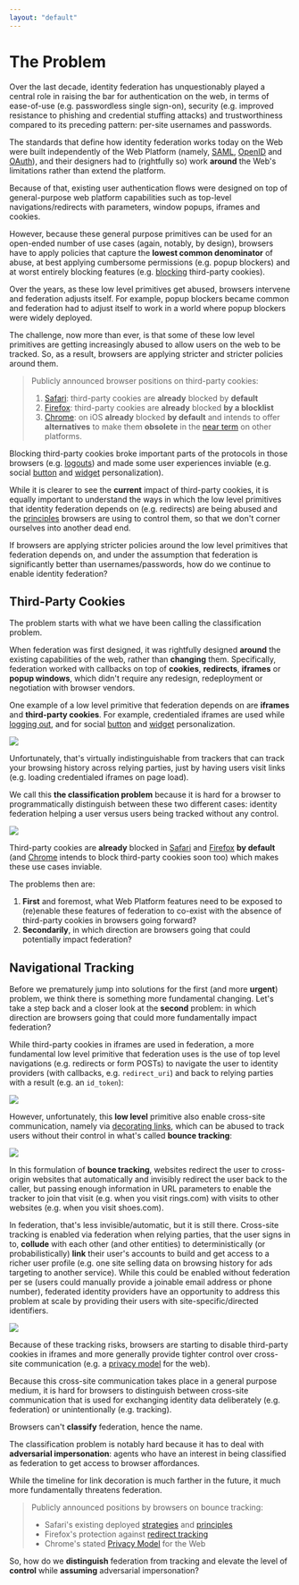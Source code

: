 ```yaml
---
layout: "default"
---
```


# The Problem

Over the last decade, identity federation has unquestionably played a central role in raising the bar for authentication on the web, in terms of ease-of-use (e.g. passwordless single sign-on), security (e.g. improved resistance to phishing and credential stuffing attacks) and trustworthiness compared to its preceding pattern: per-site usernames and passwords.

The standards that define how identity federation works today on the Web were built independently of the Web Platform (namely, [SAML](https://en.wikipedia.org/wiki/Security_Assertion_Markup_Language), [OpenID](https://en.wikipedia.org/wiki/OpenID) and [OAuth](https://en.wikipedia.org/wiki/OAuth)), and their designers had to (rightfully so) work **around** the Web's limitations rather than extend the platform.

Because of that, existing user authentication flows were designed on top of general-purpose web platform capabilities such as top-level navigations/redirects with parameters, window popups, iframes and cookies.

However, because these general purpose primitives can be used for an open-ended number of use cases (again, notably, by design), browsers have to apply policies that capture the **lowest common denominator** of abuse, at best applying cumbersome permissions (e.g. popup blockers) and at worst entirely blocking features (e.g. [blocking](https://webkit.org/blog/10218/full-third-party-cookie-blocking-and-more/) third-party cookies).

Over the years, as these low level primitives get abused, browsers intervene and federation adjusts itself. For example, popup blockers became common and federation had to adjust itself to work in a world where popup blockers were widely deployed.

The challenge, now more than ever, is that some of these low level primitives are getting increasingly abused to allow users on the web to be tracked. So, as a result, browsers are applying stricter and stricter policies around them.

> Publicly announced browser positions on third-party cookies:
>
> 1. [Safari](https://webkit.org/blog/10218/full-third-party-cookie-blocking-and-more/): third-party cookies are **already** blocked by **default**
> 1. [Firefox](https://blog.mozilla.org/blog/2019/09/03/todays-firefox-blocks-third-party-tracking-cookies-and-cryptomining-by-default/): third-party cookies are **already** blocked **by a blocklist**
> 1. [Chrome](https://blog.google/products/chrome/privacy-sustainability-and-the-importance-of-and/): on iOS **already** blocked **by default** and intends to offer **alternatives** to make them **obsolete** in the [near term](https://www.blog.google/products/chrome/building-a-more-private-web/) on other platforms.

Blocking third-party cookies broke important parts of the protocols in those browsers (e.g. [logouts](https://www.identityserver.com/articles/the-challenge-of-building-saml-single-logout)) and made some user experiences inviable (e.g. social [button](https://developers.facebook.com/docs/facebook-login/userexperience/) and [widget](https://developers.google.com/identity/gsi/web) personalization). 

While it is clearer to see the **current** impact of third-party cookies, it is equally important to understand the ways in which the low level primitives that identity federation depends on (e.g. redirects) are being abused and the [principles](https://github.com/michaelkleber/privacy-model) browsers are using to control them, so that we don't corner ourselves into another dead end.

If browsers are applying stricter policies around the low level primitives that federation depends on, and under the assumption that federation is significantly better than usernames/passwords, how do we continue to enable identity federation?

## Third-Party Cookies

The problem starts with what we have been calling the classification problem.

When federation was first designed, it was rightfully designed **around** the existing capabilities of the web, rather than **changing** them. Specifically, federation worked with callbacks on top of **cookies**, **redirects**, **iframes** or **popup windows**, which didn't require any redesign, redeployment or negotiation with browser vendors.

One example of a low level primitive that federation depends on are **iframes** and **third-party cookies**. For example, credentialed iframes are used while [logging out](https://openid.net/specs/openid-connect-rpinitiated-1_0.html), and for social [button](https://developers.facebook.com/docs/facebook-login/userexperience/) and [widget](https://developers.google.com/identity/one-tap/web) personalization.

![](static/mock27.svg)

Unfortunately, that's virtually indistinguishable from trackers that can track your browsing history across relying parties, just by having users visit links (e.g. loading credentialed iframes on page load).

We call this **the classification problem** because it is hard for a browser to programmatically distinguish between these two different cases: identity federation helping a user versus users being tracked without any control.

![](static/mock26.svg)

Third-party cookies are **already** blocked in [Safari](https://webkit.org/blog/10218/full-third-party-cookie-blocking-and-more/) and [Firefox](https://blog.mozilla.org/blog/2019/09/03/todays-firefox-blocks-third-party-tracking-cookies-and-cryptomining-by-default/) **by default** (and [Chrome](https://blog.google/products/chrome/privacy-sustainability-and-the-importance-of-and/) intends to block third-party cookies soon too) which makes these use cases inviable.

The problems then are:

1. **First** and foremost, what Web Platform features need to be exposed to (re)enable these features of federation to co-exist with the absence of third-party cookies in browsers going forward?
2. **Secondarily**, in which direction are browsers going that could potentially impact federation?

## Navigational Tracking

Before we prematurely jump into solutions for the first (and more **urgent**) problem, we think there is something more fundamental changing. Let's take a step back and a closer look at the **second** problem: in which direction are browsers going that could more fundamentally impact federation?

While third-party cookies in iframes are used in federation, a more fundamental low level primitive that federation uses is the use of top level navigations (e.g. redirects or form POSTs) to navigate the user to identity providers (with callbacks, e.g. `redirect_uri`) and back to relying parties with a result (e.g. an `id_token`):

![](static/mock21.svg)

However, unfortunately, this **low level** primitive also enable cross-site communication, namely via [decorating links](https://www.chromium.org/Home/chromium-privacy/privacy-sandbox), which can be abused to track users without their control in what's called **bounce tracking**:

![](static/mock22.svg)

In this formulation of **bounce tracking**, websites redirect the user to cross-origin websites that automatically and invisibly redirect the user back to the caller, but passing enough information in URL parameters to enable the tracker to join that visit (e.g. when you visit rings.com) with visits to other websites (e.g. when you visit shoes.com).

In federation, that's less invisible/automatic, but it is still there. Cross-site tracking is enabled via federation when relying parties, that the user signs in to, **collude** with each other (and other entities) to deterministically (or probabilistically) **link** their user's accounts to build and get access to a richer user profile (e.g. one site selling data on browsing history for ads targeting to another service). While this could be enabled without federation per se (users could manually provide a joinable email address or phone number), federated identity providers have an opportunity to address this problem at scale by providing their users with site-specific/directed identifiers. 

![](static/mock3.svg)

Because of these tracking risks, browsers are starting to disable third-party cookies in iframes and more generally provide tighter control over cross-site communication (e.g. a [privacy model](https://github.com/michaelkleber/privacy-model) for the web).

Because this cross-site communication takes place in a general purpose medium, it is hard for browsers to distinguish between cross-site communication that is used for exchanging identity data deliberately (e.g. federation) or unintentionally (e.g. tracking).

Browsers can't **classify** federation, hence the name.

The classification problem is notably hard because it has to deal with **adversarial impersonation**: agents who have an interest in being classified as federation to get access to browser affordances.

While the timeline for link decoration is much farther in the future, it much more fundamentally threatens federation.

> Publicly announced positions by browsers on bounce tracking:
>
> - Safari's existing deployed [strategies](https://webkit.org/blog/11338/cname-cloaking-and-bounce-tracking-defense/) and [principles](https://github.com/privacycg/proposals/issues/6)
> - Firefox's protection against [redirect tracking](https://blog.mozilla.org/security/2020/08/04/firefox-79-includes-protections-against-redirect-tracking/)
> - Chrome's stated [Privacy Model](https://github.com/michaelkleber/privacy-model) for the Web

So, how do we **distinguish** federation from tracking and elevate the level of **control** while **assuming** adversarial impersonation?
